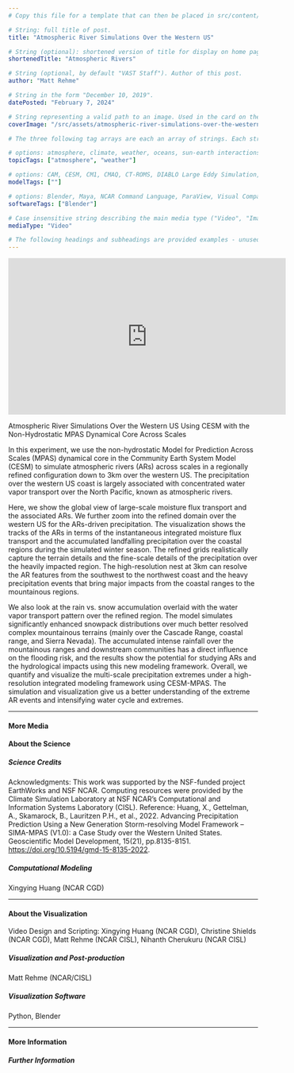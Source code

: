 ```yaml
---
# Copy this file for a template that can then be placed in src/content/visualizations. The name of this file will be used as the URL for the post.

# String: full title of post.
title: "Atmospheric River Simulations Over the Western US"

# String (optional): shortened version of title for display on home page in card.
shortenedTitle: "Atmospheric Rivers"

# String (optional, by default "VAST Staff"). Author of this post.
author: "Matt Rehme"

# String in the form "December 10, 2019".
datePosted: "February 7, 2024" 

# String representing a valid path to an image. Used in the card on the main page. Likely to be in the form "/src/assets/..." for images located in src/assets.
coverImage: "/src/assets/atmospheric-river-simulations-over-the-western-us.png"

# The three following tag arrays are each an array of strings. Each string (case insensitive) represents a filter from the front page. Tags that do not correspond to a current filter will be ignored for filtering.

# options: atmosphere, climate, weather, oceans, sun-earth interactions, fire dynamics, solid earth, recent publications, experimental technologies
topicTags: ["atmosphere", "weather"]

# options: CAM, CESM, CM1, CMAQ, CT-ROMS, DIABLO Large Eddy Simulation, HRRR, HWRF, MPAS, SIMA, WACCM, WRF
modelTags: [""]

# options: Blender, Maya, NCAR Command Language, ParaView, Visual Comparator, VAPOR
softwareTags: ["Blender"]

# Case insensitive string describing the main media type ("Video", "Image", "App", etc). This is displayed in the post heading as a small tag above the title.
mediaType: "Video"

# The following headings and subheadings are provided examples - unused ones can be deleted. All Markdown content below will be rendered in the frontend.
---
```


<iframe width="560" height="315" src="https://www.youtube.com/embed/bmuJp9l4u0A?si=fW42cWluO7wuPb16" title="YouTube video player" frameborder="0" allow="accelerometer; autoplay; clipboard-write; encrypted-media; gyroscope; picture-in-picture; web-share" referrerpolicy="strict-origin-when-cross-origin" allowfullscreen></iframe>

Atmospheric River Simulations Over the Western US Using CESM with the Non-Hydrostatic MPAS Dynamical Core Across Scales

In this experiment, we use the non-hydrostatic Model for Prediction Across Scales (MPAS) dynamical core in the Community Earth System Model (CESM) to simulate atmospheric rivers (ARs) across scales in a regionally refined configuration down to 3km over the western US. The precipitation over the western US coast is largely associated with concentrated water vapor transport over the North Pacific, known as atmospheric rivers.

Here, we show the global view of large-scale moisture flux transport and the associated ARs. We further zoom into the refined domain over the western US for the ARs-driven precipitation. The visualization shows the tracks of the ARs in terms of the instantaneous integrated moisture flux transport and the accumulated landfalling precipitation over the coastal regions during the simulated winter season. The refined grids realistically capture the terrain details and the fine-scale details of the precipitation over the heavily impacted region. The high-resolution nest at 3km can resolve the AR features from the southwest to the northwest coast and the heavy precipitation events that bring major impacts from the coastal ranges to the mountainous regions.

We also look at the rain vs. snow accumulation overlaid with the water vapor transport pattern over the refined region. The model simulates significantly enhanced snowpack distributions over much better resolved complex mountainous terrains (mainly over the Cascade Range, coastal range, and Sierra Nevada). The accumulated intense rainfall over the mountainous ranges and downstream communities has a direct influence on the flooding risk, and the results show the potential for studying ARs and the hydrological impacts using this new modeling framework. Overall, we quantify and visualize the multi-scale precipitation extremes under a high-resolution integrated modeling framework using CESM-MPAS. The simulation and visualization give us a better understanding of the extreme AR events and intensifying water cycle and extremes.

___

#### More Media

#### About the Science

##### Science Credits

Acknowledgments: This work was supported by the NSF-funded project EarthWorks and NSF NCAR. Computing resources were provided by the Climate Simulation Laboratory at NSF NCAR’s Computational and Information Systems Laboratory (CISL).
Reference: Huang, X., Gettelman, A., Skamarock, B., Lauritzen P.H., et al., 2022. Advancing Precipitation Prediction Using a New Generation Storm-resolving Model Framework – SIMA-MPAS (V1.0): a Case Study over the Western United States. Geoscientific Model Development, 15(21), pp.8135-8151. https://doi.org/10.5194/gmd-15-8135-2022.

##### Computational Modeling

Xingying Huang (NCAR CGD)

___

#### About the Visualization

Video Design and Scripting: Xingying Huang (NCAR CGD), Christine Shields (NCAR CGD), Matt Rehme (NCAR CISL), Nihanth Cherukuru (NCAR CISL)

##### Visualization and Post-production

Matt Rehme (NCAR/CISL)

##### Visualization Software

Python, Blender

___

#### More Information

##### Further Information

